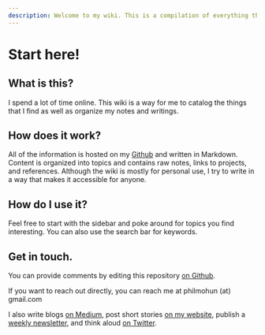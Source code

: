 ```yaml
---
description: Welcome to my wiki. This is a compilation of everything that I know.
---
```


# Start here!

## What is this?

I spend a lot of time online. This wiki is a way for me to catalog the things that I find as well as organize my notes and writings. 

## How does it work?

All of the information is hosted on my [Github](https://github.com/pmohun) and written in Markdown. Content is organized into topics and contains raw notes, links to projects, and references. Although the wiki is mostly for personal use, I try to write in a way that makes it accessible for anyone. 

## How do I use it?

Feel free to start with the sidebar and poke around for topics you find interesting. You can also use the search bar for keywords. 

## Get in touch.

You can provide comments by editing this repository [on Github](https://github.com/pmohun/knowledge/blob/master/README.md). 

If you want to reach out directly, you can reach me at philmohun \(at\) gmail.com

I also write blogs [on Medium](https://medium.com/@philmohun/latest), post short stories [on my website](https://philmohun.com), publish a [weekly newsletter](https://philmohun.substack.com), and think aloud [on Twitter](https://twitter.com/philmohun).

